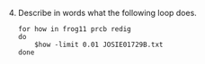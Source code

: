 4.  Describe in words what the following loop does.

    ~~~
    for how in frog11 prcb redig
    do
        $how -limit 0.01 JOSIE01729B.txt
    done
    ~~~

